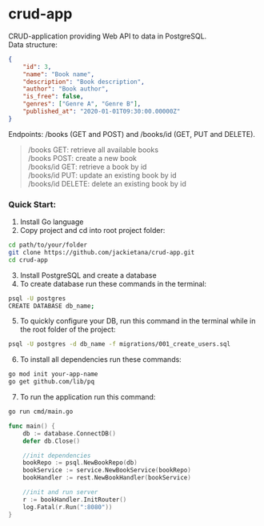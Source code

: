 # crud-app
CRUD-application providing Web API to data in PostgreSQL.  
Data structure:
```json
{
    "id": 3,
    "name": "Book name",
    "description": "Book description",
    "author": "Book author",
    "is_free": false,
    "genres": ["Genre A", "Genre B"],
    "published_at": "2020-01-01T09:30:00.00000Z"
}
```
Endpoints: /books (GET and POST) and /books/id (GET, PUT and DELETE).
> /books GET: retrieve all available books  
> /books POST: create a new book  
> /books/id GET: retrieve a book by id  
> /books/id PUT: update an existing book by id  
> /books/id DELETE: delete an existing book by id

### Quick Start:
1. Install Go language
2. Copy project and cd into root project folder:
```bash
cd path/to/your/folder
git clone https://github.com/jackietana/crud-app.git
cd crud-app
```
3. Install PostgreSQL and create a database
4. To create database run these commands in the terminal:
```bash
psql -U postgres
CREATE DATABASE db_name;
```
5. To quickly configure your DB, run this command in the terminal while in the root folder of the project:
```bash
psql -U postgres -d db_name -f migrations/001_create_users.sql
```
6. To install all dependencies run these commands:
```bash
go mod init your-app-name
go get github.com/lib/pq
```
7. To run the application run this command:
```bash
go run cmd/main.go
```
```go
func main() {
	db := database.ConnectDB()
	defer db.Close()

	//init dependencies
	bookRepo := psql.NewBookRepo(db)
	bookService := service.NewBookService(bookRepo)
	bookHandler := rest.NewBookHandler(bookService)

	//init and run server
	r := bookHandler.InitRouter()
	log.Fatal(r.Run(":8080"))
}
```